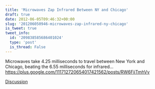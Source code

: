 ```yaml
---
title: 'Microwaves Zap Infrared Between NY and Chicago'
draft: true
date: 2012-06-05T09:46:32+00:00
slug: '201206050946-microwaves-zap-infrared-ny-chicago'
is_tweet: true
tweet_info:
  id: '209838585686401024'
  type: 'post'
  is_thread: False
---
```




Microwaves take 4.25 milliseconds to travel between New York and Chicago, beating the 6.55 milliseconds for infrared… <https://plus.google.com/111712720654017421562/posts/RW6FiiTmhVv>

[Discussion](https://x.com/sytelus/status/209838585686401024)
